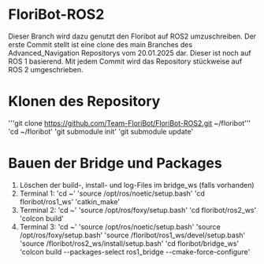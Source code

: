 # FloriBot-ROS2
Dieser Branch wird dazu genutzt den Floribot auf ROS2 umzuschreiben.
Der erste Commit stellt ist eine clone des main Branches des Advanced_Navigation Repositorys vom 20.01.2025 dar.
Dieser ist noch auf ROS 1 basierend.
Mit jedem Commit wird das Repository stückweise auf ROS 2 umgeschrieben.

# Klonen des Repository
   '''git clone https://github.com/Team-FloriBot/FloriBot-ROS2.git ~/floribot'''
   'cd ~/floribot'
   'git submodule init'
   'git submodule update'

# Bauen der Bridge und Packages
1. Löschen der build-, install- und log-Files im bridge_ws (falls vorhanden)
2. Terminal 1:
   'cd ~'
   'source /opt/ros/noetic/setup.bash'
   'cd floribot/ros1_ws'
   'catkin_make'
4. Terminal 2:
   'cd ~'
   'source /opt/ros/foxy/setup.bash'
   'cd floribot/ros2_ws'
   'colcon build'
5. Terminal 3:
   'cd ~'
   'source /opt/ros/noetic/setup.bash'
   'source /opt/ros/foxy/setup.bash'
   'source /floribot/ros1_ws/devel/setup.bash'
   'source /floribot/ros2_ws/install/setup.bash'
   'cd floribot/bridge_ws'
   'colcon build --packages-select ros1_bridge --cmake-force-configure'
